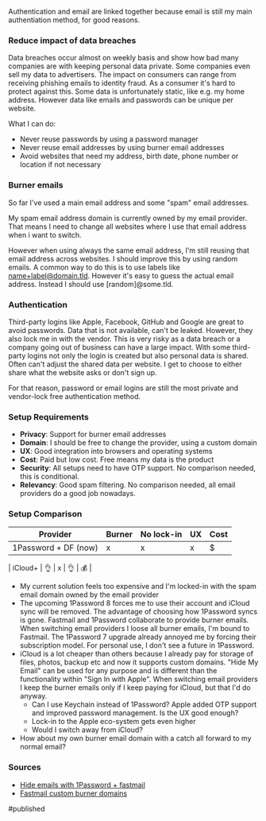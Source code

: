 Authentication and email are linked together because email is still my main authentiation method, for good reasons.

### Reduce impact of data breaches 
Data breaches occur almost on weekly basis and show how bad many companies are with keeping personal data private. Some companies even sell my data to advertisers. The impact on consumers can range from receiving phishing emails to identity fraud.
As a consumer it's hard to protect against this. Some data is unfortunately static, like e.g. my home address. However data like emails and passwords can be unique per website.

What I can do:
- Never reuse passwords by using a password manager
- Never reuse email addresses by using burner email addresses
- Avoid websites that need my address, birth date, phone number or location if not necessary

### Burner emails
So far I've used a main email address and some "spam" email addresses. 

My spam email address domain is currently owned by my email provider. That means I need to change all websites where I use that email address when i want to switch.

However when using always the same email address, I'm still reusing that email address across websites. I should improve this by using random emails. A common way to do this is to use labels like name+label@domain.tld. However it's easy to guess the actual email address. Instead I should use [random]@some.tld.

### Authentication
Third-party logins like Apple, Facebook, GitHub and Google are great to avoid passwords. Data that is not available, can't be leaked. However, they also lock me in with the vendor. This is very risky as a data breach or a company going out of business can have a large impact. With some third-party logins not only the login is created but also personal data is shared. Often can't adjust the shared data per website. I get to choose to either share what the website asks or don't sign up.

For that reason, password or email logins are still the most private and vendor-lock free authentication method.

### Setup Requirements
- **Privacy**: Support for burner email addresses
- **Domain**: I should be free to change the provider, using a custom domain
- **UX**: Good integration into browsers and operating systems
- **Cost**: Paid but low cost. Free means my data is the product
- **Security**: All setups need to have OTP support. No comparison needed, this is conditional.
- **Relevancy**: Good spam filtering. No comparison needed, all email providers do a good job nowadays.

### Setup Comparison

| Provider             | Burner | No lock-in | UX  | Cost   | 
| -------------------- | ------ | ---------- | --- | ------ | 
| 1Password + DF (now) | x     | x         | x  | $   | 

| iCloud+              | 👌     | x         | 👌  | 💰     | 

- My current solution feels too expensive and I'm locked-in with the spam email domain owned by the email provider
- The upcoming 1Password 8 forces me to use their account and iCloud sync will be removed. The advantage of choosing how 1Password syncs is gone. Fastmail and 1Password collaborate to provide burner emails. When switching email providers I loose all burner emails, I'm bound to Fastmail. The 1Password 7 upgrade already annoyed me by forcing their subscription model. For personal use, I don't see a future in 1Password. 
- iCloud is a lot cheaper than others because I already pay for storage of files, photos, backup etc and now it supports custom domains. "Hide My Email" can be used for any purpose and is different than the functionality within "Sign In with Apple". When switching email providers I keep the burner emails only if I keep paying for iCloud, but that I'd do anyway.
	- Can I use Keychain instead of 1Password? Apple added OTP support and improved password management. Is the UX good enough?
	- Lock-in to the Apple eco-system gets even higher
	- Would I switch away from iCloud?
- How about my own burner email domain with a catch all forward to my normal email?

### Sources
- [Hide emails with 1Password + fastmail](https://gizmodo.com/1password-will-now-let-you-hide-your-email-for-logins-1847758333)
- [Fastmail custom burner domains](https://www.fastmail.help/hc/en-us/articles/4406536368911-Masked-Email#domain)


#published

